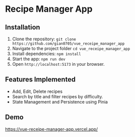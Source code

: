 # Recipe Manager App

## Installation

1. Clone the repository: `git clone https://github.com/gian0705/vue_receipe_manager_app`
2. Navigate to the project folder `cd vue_receipe_manager_app`
3. Install dependencies: `npm install`
4. Start the app: `npm run dev`
5. Open `http://localhost:5173` in your browser.

## Features Implemented

- Add, Edit, Delete recipes
- Search by title and filter recipes by difficulty.
- State Management and Persistence using Pinia

## Demo

https://vue-receipe-manager-app.vercel.app/
